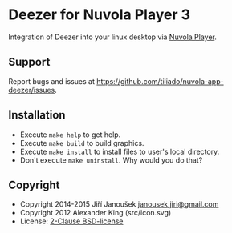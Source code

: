 Deezer for Nuvola Player 3
==========================

Integration of Deezer into your linux desktop via
[Nuvola Player](https://github.com/tiliado/nuvolaplayer).
 
Support
-------

Report bugs and issues at <https://github.com/tiliado/nuvola-app-deezer/issues>.

Installation
------------

  * Execute ``make help`` to get help.
  * Execute ``make build`` to build graphics.
  * Execute ``make install`` to install files to user's local directory.
  * Don't execute ``make uninstall``. Why would you do that?

Copyright
---------

  - Copyright 2014-2015 Jiří Janoušek <janousek.jiri@gmail.com>
  - Copyright 2012 Alexander King (src/icon.svg)
  - License: [2-Clause BSD-license](./LICENSE)
